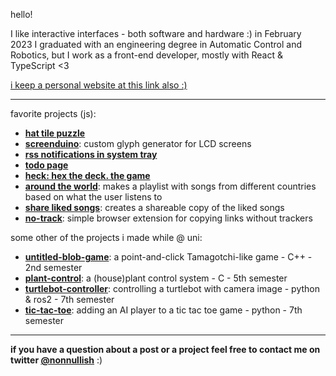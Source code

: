 hello!

I like interactive interfaces - both software and hardware :)
in February 2023 I graduated with an engineering degree in Automatic Control and Robotics,
but I work as a front-end developer, mostly with React & TypeScript <3

[i keep a personal website at this link also :)](https://nonnullish.pages.dev/)

---

favorite projects (js):
 - **[hat tile puzzle](https://nonnullish.pages.dev/pages/hat-tile-puzzle/)**
 - **[screenduino](https://nonnullish.github.io/screenduino/)**: custom glyph generator for LCD screens
 - **[rss notifications in system tray](https://github.com/nonnullish/rss-notifications)**
 - **[todo page](https://github.com/nonnullish/todo)**
 - **[heck: hex the deck. the game](https://nonnullish.github.io/heck/)**
 - **[around the world](https://nonnullish.github.io/around-the-world/)**: makes a playlist with songs from different countries based on what the user listens to
 - **[share liked songs](https://nonnullish.github.io/share-liked-songs/)**: creates a shareable copy of the liked songs
 - **[no-track](https://github.com/nonnullish/no-track)**: simple browser extension for copying links without trackers

some other of the projects i made while @ uni:
  - **[untitled-blob-game](https://github.com/nonnullish/untitled-blob-game)**: a point-and-click Tamagotchi-like game - C++ - 2nd semester
  - **[plant-control](https://github.com/nonnullish/plant-control)**: a (house)plant control system - C - 5th semester
  - **[turtlebot-controller](https://github.com/nonnullish/turtlebot-controller)**: controlling a turtlebot with camera image - python & ros2 - 7th semester
  - **[tic-tac-toe](https://github.com/nonnullish/tic-tac-toe)**: adding an AI player to a tic tac toe game - python - 7th semester

---

**if you have a question about a post or a project feel free to contact me on twitter [@nonnullish](https://twitter.com/nonnullish)** :)
